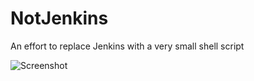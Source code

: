 NotJenkins
==========

An effort to replace Jenkins with a very small shell script


![Screenshot](https://raw.github.com/LoonyPandora/NotJenkins/master/screenshot.png)
